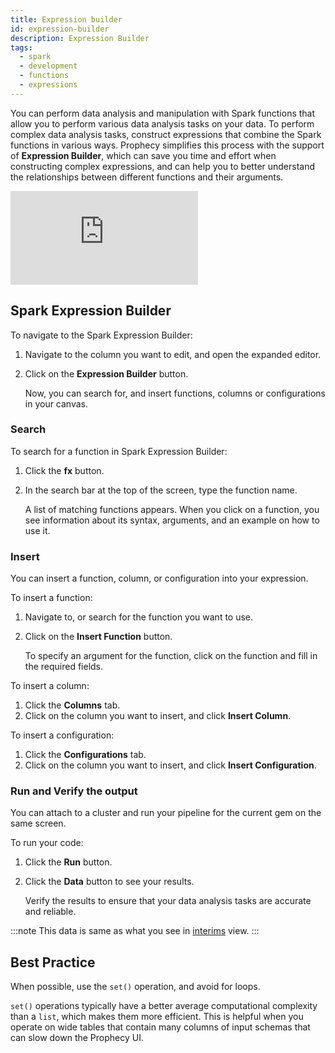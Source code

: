 ```yaml
---
title: Expression builder
id: expression-builder
description: Expression Builder
tags:
  - spark
  - development
  - functions
  - expressions
---
```


You can perform data analysis and manipulation with Spark functions that allow you to perform various data analysis tasks on your data.
To perform complex data analysis tasks, construct expressions that combine the Spark functions in various ways.
Prophecy simplifies this process with the support of **Expression Builder**, which can save you time and effort when constructing complex expressions, and can help you to better understand the relationships between different functions and their arguments.

<div style={{position: 'relative', 'padding-bottom': '56.25%', height: 0}}>
   <iframe src="https://www.loom.com/embed/958ccd09f1a5435fa4348be6dca3996e" frameborder="0" webkitallowfullscreen mozallowfullscreen allowfullscreen
      style={{position: 'absolute', top: 0, left: 0, width: '100%', height: '100%'}}></iframe>
</div>

## Spark Expression Builder

To navigate to the Spark Expression Builder:

1. Navigate to the column you want to edit, and open the expanded editor.
1. Click on the **Expression Builder** button.

   Now, you can search for, and insert functions, columns or configurations in your canvas.

### Search

To search for a function in Spark Expression Builder:

1. Click the **fx** button.
1. In the search bar at the top of the screen, type the function name.

   A list of matching functions appears. When you click on a function, you see information about its syntax, arguments, and an example on how to use it.

### Insert

You can insert a function, column, or configuration into your expression.

To insert a function:

1. Navigate to, or search for the function you want to use.
1. Click on the **Insert Function** button.

   To specify an argument for the function, click on the function and fill in the required fields.

To insert a column:

1. Click the **Columns** tab.
1. Click on the column you want to insert, and click **Insert Column**.

To insert a configuration:

1. Click the **Configurations** tab.
1. Click on the column you want to insert, and click **Insert Configuration**.

### Run and Verify the output

You can attach to a cluster and run your pipeline for the current gem on the same screen.

To run your code:

1. Click the **Run** button.
1. Click the **Data** button to see your results.

   Verify the results to ensure that your data analysis tasks are accurate and reliable.

:::note
This data is same as what you see in [interims](./execution/executions_on_databricks_clusters#interims) view.
:::

## Best Practice

When possible, use the `set()` operation, and avoid for loops.

`set()` operations typically have a better average computational complexity than a `list`, which makes them more efficient. This is helpful when you operate on wide tables that contain many columns of input schemas that can slow down the Prophecy UI.
